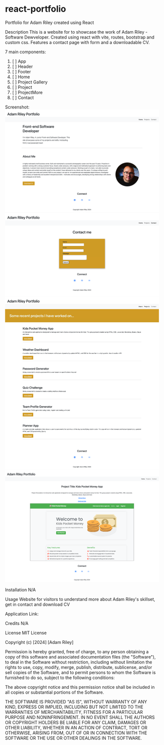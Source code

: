 # react-portfolio

Portfolio for Adam Riley created using React

Description
This is a website for to showcase the work of Adam Riley - Software Dewveloper. Created using react with vite, routes, bootstrap and custom css. Features a contact page with form and a downloadable CV.

7 main components:

1. [ ] App
2. [ ] Header
3. [ ] Footer
4. [ ] Home
5. [ ] Project Gallery
6. [ ] Project
7. [ ] ProjectMore
8. [ ] Contact

Screenshot:
![Alt text](react_Portfolio/src/assets/screenshots/Homepage.png)
![Alt text](react_Portfolio/src/assets/screenshots/contactPage.png)
![Alt text](react_Portfolio/src/assets/screenshots/portfolioGallery.png)
![Alt text](react_Portfolio/src/assets/screenshots/exampleProject.png)

Installation
N/A

Usage
Website for visitors to understand more about Adam Riley's skillset, get in contact and download CV

Application Link:

Credits
N/A

License
MIT License

Copyright (c) [2024] [Adam Riley]

Permission is hereby granted, free of charge, to any person obtaining a copy of this software and associated documentation files (the "Software"), to deal in the Software without restriction, including without limitation the rights to use, copy, modify, merge, publish, distribute, sublicense, and/or sell copies of the Software, and to permit persons to whom the Software is furnished to do so, subject to the following conditions:

The above copyright notice and this permission notice shall be included in all copies or substantial portions of the Software.

THE SOFTWARE IS PROVIDED "AS IS", WITHOUT WARRANTY OF ANY KIND, EXPRESS OR IMPLIED, INCLUDING BUT NOT LIMITED TO THE WARRANTIES OF MERCHANTABILITY, FITNESS FOR A PARTICULAR PURPOSE AND NONINFRINGEMENT. IN NO EVENT SHALL THE AUTHORS OR COPYRIGHT HOLDERS BE LIABLE FOR ANY CLAIM, DAMAGES OR OTHER LIABILITY, WHETHER IN AN ACTION OF CONTRACT, TORT OR OTHERWISE, ARISING FROM, OUT OF OR IN CONNECTION WITH THE SOFTWARE OR THE USE OR OTHER DEALINGS IN THE SOFTWARE.
